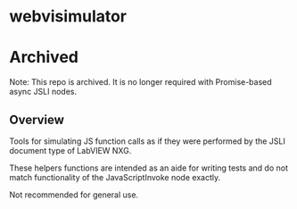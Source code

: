 # webvisimulator

# Archived

Note: This repo is archived. It is no longer required with Promise-based async JSLI nodes.

## Overview

Tools for simulating JS function calls as if they were performed by the JSLI document type of LabVIEW NXG.

These helpers functions are intended as an aide for writing tests and do not match functionality of the JavaScriptInvoke node exactly.

Not recommended for general use.
